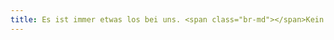 ```yaml
---
title: Es ist immer etwas los bei uns. <span class="br-md"></span>Kein Geheimnis – schauen Sie selbst.
---
```

